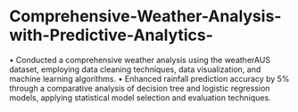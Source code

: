 # Comprehensive-Weather-Analysis-with-Predictive-Analytics-

•	Conducted a comprehensive weather analysis using the weatherAUS dataset, employing data cleaning techniques, data visualization, and machine learning algorithms.
•	Enhanced rainfall prediction accuracy by 5% through a comparative analysis of decision tree and logistic regression models, applying statistical model selection and evaluation techniques. 
